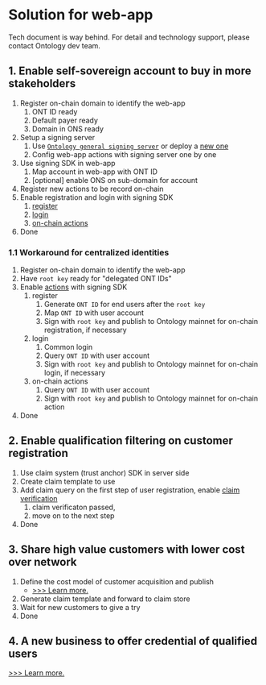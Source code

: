 # Solution for web-app

Tech document is way behind. For detail and technology support, please contact Ontology dev team.

## 1. Enable self-sovereign account to buy in more stakeholders

1. Register on-chain domain to identify the web-app
   1. ONT ID ready
   2. Default payer ready
   3. Domain in ONS ready
2. Setup a signing server
   1. Use [`Ontology general signing server`](../../framework/signing-server/saas-tenant.md) or deploy a [new one](../../framework/signing-server/deployment.md) 
   2. Config web-app actions with signing server one by one
3. Use signing SDK in web-app
   1. Map account in web-app with ONT ID
   2. [optional] enable ONS on sub-domain for account
4. Register new actions to be record on-chain
5. Enable registration and login with signing SDK
   1. [register](../scenarios/web-app/register.md)
   2. [login](../scenarios/web-app/login.md)
   3. [on-chain actions](../scenarios/web-app/action.md)
6. Done

### 1.1 Workaround for centralized identities

1. Register on-chain domain to identify the web-app
2. Have `root key` ready for "delegated ONT IDs"
3. Enable [actions](../scenarios/web-app/centralized-id.md) with signing SDK
   1. register 
      1. Generate `ONT ID` for end users after the `root key`
      2. Map `ONT ID` with user account
      3. Sign with `root key`  and publish to Ontology mainnet for on-chain registration, if necessary
   2. login
      1. Common login
      2. Query `ONT ID` with user account
      3. Sign with `root key`  and publish to Ontology mainnet for on-chain login, if necessary
   3. on-chain actions
      1. Query `ONT ID` with user account
      2. Sign with `root key`  and publish to Ontology mainnet for on-chain action
4. Done

## 2. Enable qualification filtering on customer registration

1. Use claim system (trust anchor) SDK in server side
2. Create claim template to use
3. Add claim query on the first step of user registration, enable [claim verification](../scenarios/web-app/verify-claim.md)
   1. claim verificaton passed, 
   2. move on to the next step
4. Done

## 3. Share high value customers with lower cost over network

1. Define the cost model of customer acquisition and publish
   - [>>> Learn more.](../../../ddxf/business/solutions/mp/id.md)
2. Generate claim template and forward to claim store
3. Wait for new customers to give a try
4. Done

## 4. A new business to offer credential of qualified users

[>>> Learn more.](./claim.md)

